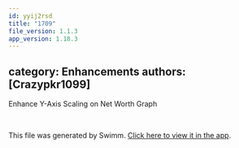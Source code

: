 ```yaml
---
id: yyij2rsd
title: "1709"
file_version: 1.1.3
app_version: 1.18.3
---
```


## category: Enhancements authors: \[Crazypkr1099\]

Enhance Y-Axis Scaling on Net Worth Graph

<br/>

This file was generated by Swimm. [Click here to view it in the app](https://app.swimm.io/repos/Z2l0aHViJTNBJTNBYWN0dWFsJTNBJTNBc2FuanBhcmVlaw==/docs/yyij2rsd).
